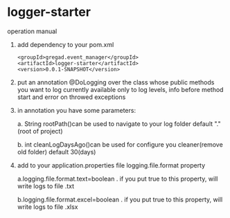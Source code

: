# logger-starter
operation manual
  1. add dependency to your pom.xml
  
         <groupId>gregad.event_manager</groupId>
         <artifactId>logger-starter</artifactId>
         <version>0.0.1-SNAPSHOT</version>
         
  2. put an annotation @DoLogging over the class whose public methods you want to log
     currently available only to log levels, info before method start and error on throwed exceptions
  3. in annotation you have some parameters:
  
     a. String rootPath()can be used to navigate to your log folder default "."(root of project)
     
     b. int cleanLogDaysAgo()can be used for configure you cleaner(remove old folder) default 30(days)
     
  4. add to your application.properties file logging.file.format property
  
      a.logging.file.format.text=boolean . if you put true to this property, will write logs to file .txt
      
      b.logging.file.format.excel=boolean . if you put true to this property, will write logs to file .xlsx
